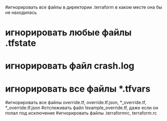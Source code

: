 #игнорировать все файлы в директории .terraform в каком месте она бы не находилась
# игнорировать любые файлы .tfstate
# игнорировать файл crash.log
# игнорировать все файлы *.tfvars 
#игнорировать все файлы override.tf, override.tf.json, *_override.tf, *_override.tf.json
#отслеживать файл !example_override.tf, даже если он попал под исключение
#игнорировать файлы .terraformrc, terraform.rc  
